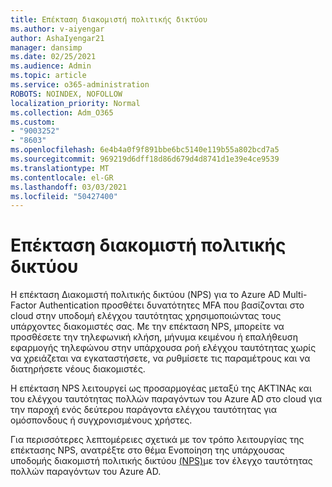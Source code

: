 ```yaml
---
title: Επέκταση διακομιστή πολιτικής δικτύου
ms.author: v-aiyengar
author: AshaIyengar21
manager: dansimp
ms.date: 02/25/2021
ms.audience: Admin
ms.topic: article
ms.service: o365-administration
ROBOTS: NOINDEX, NOFOLLOW
localization_priority: Normal
ms.collection: Adm_O365
ms.custom:
- "9003252"
- "8603"
ms.openlocfilehash: 6e4b4a0f9f891bbe6bc5140e119b55a802bcd7a5
ms.sourcegitcommit: 969219d6dff18d86d679d4d8741d1e39e4ce9539
ms.translationtype: MT
ms.contentlocale: el-GR
ms.lasthandoff: 03/03/2021
ms.locfileid: "50427400"
---
```

# <a name="network-policy-server-extension"></a>Επέκταση διακομιστή πολιτικής δικτύου

Η επέκταση Διακομιστή πολιτικής δικτύου (NPS) για το Azure AD Multi-Factor Authentication προσθέτει δυνατότητες MFA που βασίζονται στο cloud στην υποδομή ελέγχου ταυτότητας χρησιμοποιώντας τους υπάρχοντες διακομιστές σας. Με την επέκταση NPS, μπορείτε να προσθέσετε την τηλεφωνική κλήση, μήνυμα κειμένου ή επαλήθευση εφαρμογής τηλεφώνου στην υπάρχουσα ροή ελέγχου ταυτότητας χωρίς να χρειάζεται να εγκαταστήσετε, να ρυθμίσετε τις παραμέτρους και να διατηρήσετε νέους διακομιστές.

Η επέκταση NPS λειτουργεί ως προσαρμογέας μεταξύ της ΑΚΤΊΝΑς και του ελέγχου ταυτότητας πολλών παραγόντων του Azure AD στο cloud για την παροχή ενός δεύτερου παράγοντα ελέγχου ταυτότητας για ομόσπονδους ή συγχρονισμένους χρήστες.

Για περισσότερες λεπτομέρειες σχετικά με τον τρόπο λειτουργίας της επέκτασης NPS, ανατρέξτε στο θέμα Ενοποίηση της υπάρχουσας υποδομής διακομιστή πολιτικής δικτύου [(NPS)](https://docs.microsoft.com/azure/active-directory/authentication/howto-mfa-nps-extension)με τον έλεγχο ταυτότητας πολλών παραγόντων του Azure AD.
